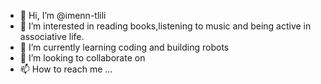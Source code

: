 - 👋 Hi, I’m @imenn-tlili
- 👀 I’m interested in reading books,listening to music and being active in associative life.
- 🌱 I’m currently learning coding and building robots
- 💞️ I’m looking to collaborate on 
- 📫 How to reach me ...

<!---
imenn-tlili/imenn-tlili is a ✨ special ✨ repository because its `README.md` (this file) appears on your GitHub profile.
You can click the Preview link to take a look at your changes.
--->
